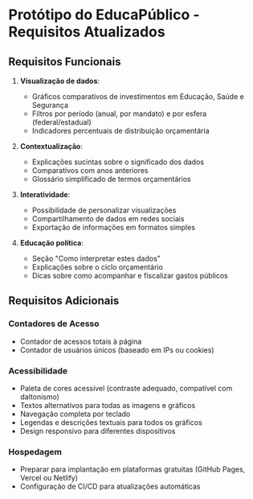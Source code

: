 # Protótipo do EducaPúblico - Requisitos Atualizados

## Requisitos Funcionais

1. **Visualização de dados**:
   - Gráficos comparativos de investimentos em Educação, Saúde e Segurança
   - Filtros por período (anual, por mandato) e por esfera (federal/estadual)
   - Indicadores percentuais de distribuição orçamentária

2. **Contextualização**:
   - Explicações sucintas sobre o significado dos dados
   - Comparativos com anos anteriores
   - Glossário simplificado de termos orçamentários

3. **Interatividade**:
   - Possibilidade de personalizar visualizações
   - Compartilhamento de dados em redes sociais
   - Exportação de informações em formatos simples

4. **Educação política**:
   - Seção "Como interpretar estes dados"
   - Explicações sobre o ciclo orçamentário
   - Dicas sobre como acompanhar e fiscalizar gastos públicos

## Requisitos Adicionais

### Contadores de Acesso
- Contador de acessos totais à página
- Contador de usuários únicos (baseado em IPs ou cookies)

### Acessibilidade
- Paleta de cores acessível (contraste adequado, compatível com daltonismo)
- Textos alternativos para todas as imagens e gráficos
- Navegação completa por teclado
- Legendas e descrições textuais para todos os gráficos
- Design responsivo para diferentes dispositivos

### Hospedagem
- Preparar para implantação em plataformas gratuitas (GitHub Pages, Vercel ou Netlify)
- Configuração de CI/CD para atualizações automáticas
